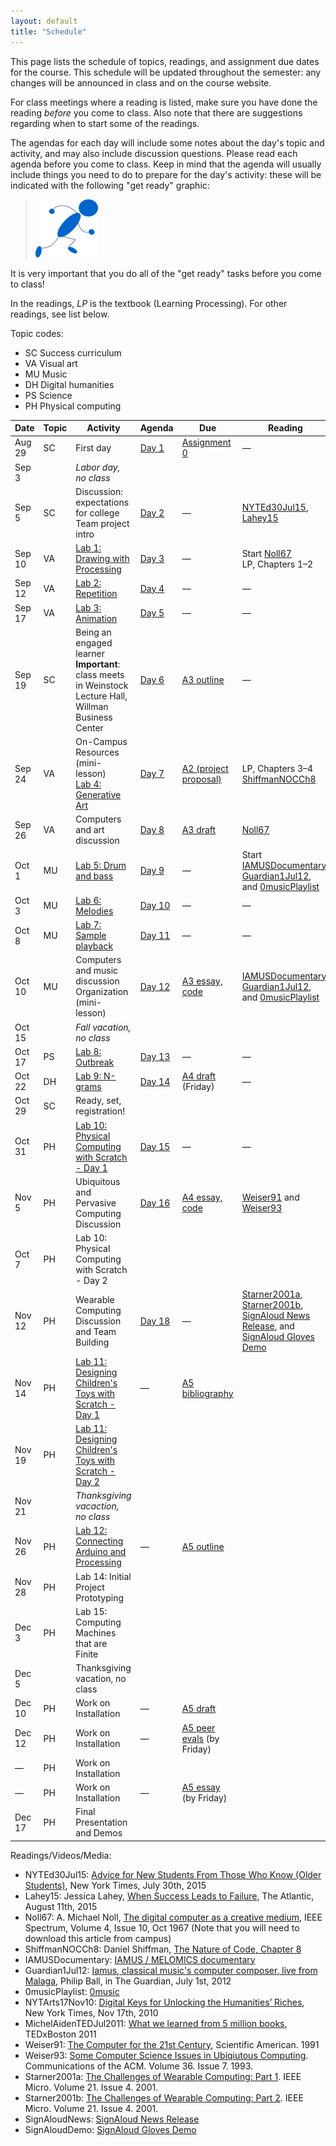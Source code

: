 ```yaml
---
layout: default
title: "Schedule"
---
```


This page lists the schedule of topics, readings, and assignment due dates for the course.  This schedule will be updated throughout the semester: any changes will be announced in class and on the course website.

For class meetings where a reading is listed, make sure you have done the reading *before* you come to class.  Also note that there are suggestions regarding when to start some of the readings.

The agendas for each day will include some notes about the day's topic and activity, and may also include discussion questions.  Please read each agenda before you come to class.  Keep in mind that the agenda will usually include things you need to do to prepare for the day's activity: these will be indicated with the following "get ready" graphic:

> <img src="agenda/img/getready.png" alt="Get ready!">

It is very important that you do all of the "get ready" tasks before you come to class!

In the readings, *LP* is the textbook (Learning Processing).  For other readings, see list below.

Topic codes:

* <span class="topic-sc">SC</span> Success curriculum
* <span class="topic-art">VA</span> Visual art
* <span class="topic-mus">MU</span> Music
* <span class="topic-hum">DH</span> Digital humanities
* <span class="topic-sci">PS</span> Science
* <span class="topic-phy">PH</span> Physical computing

Date | Topic | Activity | Agenda | Due | Reading
---- | ----- | ---------| ------ | --- | -------
Aug 29 | <span class="topic-sc">SC</span> | First day | [Day 1](agenda/day01.html) | [Assignment 0](assign/assign00.html) | &mdash;
Sep 3 |  | *Labor day, no class*
Sep 5 | <span class="topic-sc">SC</span> | Discussion: expectations for college<br>Team project intro | [Day 2](agenda/day02.html) | &mdash; | [NYTEd30Jul15](http://www.nytimes.com/2015/08/02/education/edlife/advice-for-new-students-from-those-who-know-old-students.html), [Lahey15](http://www.theatlantic.com/education/archive/2015/08/when-success-leads-to-failure/400925/) 
Sep 10 | <span class="topic-art">VA</span> | [Lab 1: Drawing with Processing](labs/lab01.html) | [Day 3](agenda/day03.html) | &mdash; | Start [Noll67](http://ieeexplore.ieee.org/xpl/articleDetails.jsp?arnumber=5217127)<br>LP, Chapters 1&ndash;2
Sep 12 | <span class="topic-art">VA</span> | [Lab 2: Repetition](labs/lab02.html) | [Day 4](agenda/day04.html) | &mdash; | &mdash;
Sep 17 | <span class="topic-art">VA</span> | [Lab 3: Animation](labs/lab03.html) | [Day 5](agenda/day05.html) | &mdash; | &mdash;
Sep 19 | <span class="topic-sc">SC</span> | Being an engaged learner<br><b>Important</b>: class meets in Weinstock Lecture Hall, Willman Business Center | [Day 6](agenda/day06.html) | [A3 outline](assign/assign03.html) | &mdash;
Sep 24 | <span class="topic-art">VA</span> | On-Campus Resources (mini-lesson)<br>[Lab 4: Generative Art](labs/lab04.html) | [Day 7](agenda/day07.html) | [A2 (project proposal)](assign/assign02.html) | LP, Chapters 3&ndash;4<br>[ShiffmanNOCCh8](http://natureofcode.com/book/chapter-8-fractals/)
Sep 26 | <span class="topic-art">VA</span> | Computers and art discussion | [Day 8](agenda/day08.html) | [A3 draft](assign/assign03.html) | [Noll67](http://ieeexplore.ieee.org/xpl/articleDetails.jsp?arnumber=5217127)
Oct 1 | <span class="topic-mus">MU</span> | [Lab 5: Drum and bass](labs/lab05.html) | [Day 9](agenda/day09.html) | &mdash; | Start [IAMUSDocumentary](https://www.youtube.com/watch?v=ETGDbWvWCbM), [Guardian1Jul12](http://www.theguardian.com/music/2012/jul/01/iamus-computer-composes-classical-music), and [0musicPlaylist](https://www.youtube.com/watch?v=SxvV5zn7e9s)
Oct 3 | <span class="topic-mus">MU</span> | [Lab 6: Melodies](labs/lab06.html) | [Day 10](agenda/day10.html) | &mdash; | &mdash;
Oct 8 | <span class="topic-mus">MU</span> | [Lab 7: Sample playback](labs/lab07.html) | [Day 11](agenda/day11.html) | &mdash; | &mdash;
Oct 10 | <span class="topic-mus">MU</span> | Computers and music discussion<br>Organization (mini-lesson) | [Day 12](agenda/day12.html) | [A3 essay, code](assign/assign03.html) | [IAMUSDocumentary](https://www.youtube.com/watch?v=ETGDbWvWCbM), [Guardian1Jul12](http://www.theguardian.com/music/2012/jul/01/iamus-computer-composes-classical-music), and [0musicPlaylist](https://www.youtube.com/playlist?list=PLwUOBZdCYUCMjW1DKCQxqVJp3xmoh42e2)
Oct 15 | | *Fall vacation, no class*
Oct 17 | <span class="topic-sci">PS</span> | [Lab 8: Outbreak](labs/lab08.html) | [Day 13](agenda/day13.html) | &mdash; | &mdash;
Oct 22 | <span class="topic-hum">DH</span> |  [Lab 9: N-grams](labs/lab09.html) | [Day 14](agenda/day14.html) | [A4 draft](assign/assign04.html) (Friday) | &mdash;
Oct 29 | <span class="topic-sc">SC</span> | Ready, set, registration! |
Oct 31 | <span class="topic-phy">PH</span> | [Lab 10: Physical Computing with Scratch - Day 1](labs/lab10.html) |[Day 15](agenda/day15.html)| &mdash;|  &mdash;
Nov 5 | <span class="topic-phy">PH</span> | Ubiquitous and Pervasive Computing Discussion |[Day 16](agenda/day16.html)| [A4 essay, code](assign/assign04.html) |[Weiser91](http://www.lri.fr/~mbl/Stanford/CS477/papers/Weiser-SciAm.pdf) and [Weiser93](http://www.cs.princeton.edu/courses/archive/spring99/cs598c/papers/p75-weiser.pdf)
Oct 7 | <span class="topic-phy">PH</span> | Lab 10: Physical Computing with Scratch - Day 2 |
Nov 12 | <span class="topic-phy">PH</span> | Wearable Computing Discussion and Team Building | [Day 18](agenda/day18.html) | &mdash; | [Starner2001a](http://ieeexplore.ieee.org/document/946681/),  [Starner2001b](http://ieeexplore.ieee.org/document/946683/), [SignAloud News Release](http://www.washington.edu/news/2016/04/12/uw-undergraduate-team-wins-10000-lemelson-mit-student-prize-for-gloves-that-translate-sign-language/), and [SignAloud Gloves Demo](https://www.youtube.com/watch?v=l01sdzJHCCM)
Nov 14 | <span class="topic-phy">PH</span> | [Lab 11: Designing Children's Toys with Scratch - Day 1](labs/lab11.html) | &mdash; | [A5 bibliography](assign/assign05.html)
Nov 19 | <span class="topic-phy">PH</span> | [Lab 11: Designing Children's Toys with Scratch - Day 2](labs/lab11.html) |
Nov 21 | | *Thanksgiving vacaction, no class*
Nov 26 | <span class="topic-phy">PH</span> | [Lab 12: Connecting Arduino and Processing](labs/lab12.html) | &mdash; | [A5 outline](assign/assign05.html)
Nov 28 | <span class="topic-phy">PH</span> | Lab 14: Initial Project Prototyping |
Dec 3 |  <span class="topic-phy">PH</span> | Lab 15: Computing Machines that are Finite | 
Dec 5 | | Thanksgiving vacation, no class
Dec 10 |  <span class="topic-phy">PH</span> | Work on Installation | &mdash; | [A5 draft](assign/assign05.html)
Dec 12 | <span class="topic-phy">PH</span> | Work on Installation | &mdash; | [A5 peer evals](assign/assign05.html) (by Friday)
&mdash; | <span class="topic-phy">PH</span> | Work on Installation |
&mdash; | <span class="topic-phy">PH</span> | Work on Installation | &mdash; | [A5 essay](assign/assign05.html) (by Friday)
Dec 17 | <span class="topic-phy">PH</span> | Final Presentation and Demos

Readings/Videos/Media:

* NYTEd30Jul15: [Advice for New Students From Those Who Know (Older Students)](http://www.nytimes.com/2015/08/02/education/edlife/advice-for-new-students-from-those-who-know-old-students.html), New York Times, July 30th, 2015
* Lahey15: Jessica Lahey, [When Success Leads to Failure](http://www.theatlantic.com/education/archive/2015/08/when-success-leads-to-failure/400925/), The Atlantic, August 11th, 2015
* Noll67: A. Michael Noll, [The digital computer as a creative medium](http://ieeexplore.ieee.org/xpl/articleDetails.jsp?arnumber=5217127), IEEE Spectrum, Volume 4, Issue 10, Oct 1967 (Note that you will need to download this article from campus)
* ShiffmanNOCCh8: Daniel Shiffman, [The Nature of Code, Chapter 8](http://natureofcode.com/book/chapter-8-fractals/)
* IAMUSDocumentary: [IAMUS / MELOMICS documentary](https://www.youtube.com/watch?v=ETGDbWvWCbM)
* Guardian1Jul12: [Iamus, classical music's computer composer, live from Malaga](http://www.theguardian.com/music/2012/jul/01/iamus-computer-composes-classical-music), Philip Ball, in The Guardian, July 1st, 2012
* 0musicPlaylist: [0music](https://www.youtube.com/playlist?list=PLwUOBZdCYUCMjW1DKCQxqVJp3xmoh42e2)
* NYTArts17Nov10: [Digital Keys for Unlocking the Humanities’ Riches](http://www.nytimes.com/2010/11/17/arts/17digital.html), New York Times, Nov 17th, 2010
* MichelAidenTEDJul2011: [What we learned from 5 million books](https://www.ted.com/talks/what_we_learned_from_5_million_books?language=en#t-512521), TEDxBoston 2011
* Weiser91: [The Computer for the 21st Century](http://www.lri.fr/~mbl/Stanford/CS477/papers/Weiser-SciAm.pdf), Scientific American. 1991
* Weiser93: [Some Computer Science Issues in Ubiqiutous Computing](http://www.cs.princeton.edu/courses/archive/spring99/cs598c/papers/p75-weiser.pdf). Communications of the ACM. Volume 36. Issue 7. 1993.
* Starner2001a: [The Challenges of Wearable Computing: Part 1](http://ieeexplore.ieee.org/document/946681/). IEEE Micro. Volume 21. Issue 4. 2001.
* Starner2001b: [The Challenges of Wearable Computing: Part 2](http://ieeexplore.ieee.org/document/946683/). IEEE Micro. Volume 21. Issue 4. 2001.
* SignAloudNews: [SignAloud News Release](http://www.washington.edu/news/2016/04/12/uw-undergraduate-team-wins-10000-lemelson-mit-student-prize-for-gloves-that-translate-sign-language/)
* SignAloudDemo: [SignAloud Gloves Demo](https://www.youtube.com/watch?v=l01sdzJHCCM)
<!-- vim:set wrap: ­-->
<!-- vim:set linebreak: -->
<!-- vim:set nolist: -->
